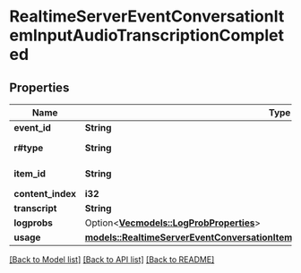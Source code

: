 # RealtimeServerEventConversationItemInputAudioTranscriptionCompleted

## Properties

Name | Type | Description | Notes
------------ | ------------- | ------------- | -------------
**event_id** | **String** | The unique ID of the server event. | 
**r#type** | **String** | The event type, must be `conversation.item.input_audio_transcription.completed`.  | 
**item_id** | **String** | The ID of the item containing the audio that is being transcribed. | 
**content_index** | **i32** | The index of the content part containing the audio. | 
**transcript** | **String** | The transcribed text. | 
**logprobs** | Option<[**Vec<models::LogProbProperties>**](LogProbProperties.md)> | The log probabilities of the transcription. | [optional]
**usage** | [**models::RealtimeServerEventConversationItemInputAudioTranscriptionCompletedUsage**](RealtimeServerEventConversationItemInputAudioTranscriptionCompleted_usage.md) |  | 

[[Back to Model list]](../README.md#documentation-for-models) [[Back to API list]](../README.md#documentation-for-api-endpoints) [[Back to README]](../README.md)


